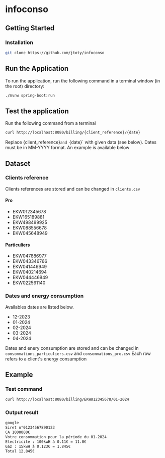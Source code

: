 # infoconso

## Getting Started

### Installation
```bash
git clone https://github.com/jtoty/infoconso
```

## Run the Application
To run the application, run the following command in a terminal window (in the root) directory:

```bash
./mvnw spring-boot:run
```

## Test the application
Run the following command from a terminal
```bash
curl http://localhost:8080/billing/{client_reference}/{date}
```
Replace {client_reference}` and  `{date}` with given data (see below). Dates must be in MM-YYYY format.
An example is available below

## Dataset
### Clients reference
Clients references are stored and can be changed in `clients.csv`
#### Pro
- EKW012345678
- EKW165189881
- EKW498499925
- EKW088556678
- EKW045648949
#### Particuliers
- EKW047886977
- EKW043346766
- EKW041446949
- EKW040214694
- EKW044446949
- EKW022561140

### Dates and energy consumption
Availables dates are listed below.
- 12-2023
- 01-2024
- 02-2024
- 03-2024
- 04-2024

Dates and enery consumption are stored and can be changed in `consommations_particuliers.csv` and `consommations_pro.csv`
Each row refers to a client's energy consumption

## Example
### Test command
```bash
curl http://localhost:8080/billing/EKW012345678/01-2024
```
 ### Output result
```bash
google
Siret n°01234567890123
CA 1000000€
Votre consommation pour la période du 01-2024
Electricité : 100kwH à 0.11€ = 11.0€
Gaz : 15kwH à 0.123€ = 1.845€
Total 12.845€
```